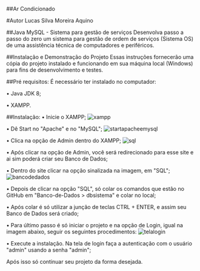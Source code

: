 ##Ar Condicionado 

#Autor 
Lucas Silva Moreira Aquino 

##Java MySQL - Sistema para gestão de serviços
Desenvolva passo a passo do zero um sistema para gestão de ordem de serviços (Sistema OS) de uma assistência técnica de computadores e periféricos.

##Instalação e Demonstração do Projeto
Essas instruções fornecerão uma cópia do projeto instalado e funcionando em sua máquina local (Windows) para fins de desenvolvimento e testes.

##Pré requisitos:
É necessário ter instalado no computador:

• Java JDK 8;

• XAMPP.

##Instalação:
• Inicie o XAMPP;
![xampp](https://github.com/lucas2k2/sistemaOS/assets/104094452/73ff17ba-22f3-4e80-b9ca-0e44abfac2d2)

• Dê Start no "Apache" e no "MySQL";
![startapacheemysql](https://github.com/lucas2k2/sistemaOS/assets/104094452/69939f1d-baab-4836-ab75-afaa685d3ba4)

• Clica na opção de Admin dentro do XAMPP;
![sql](https://github.com/lucas2k2/sistemaOS/assets/104094452/efa4574d-2d08-40a4-9e0c-921d0742ace9)

• Após clicar na opção de Admin, você será redirecionado para esse site e ai sim poderá criar seu Banco de Dados;

• Dentro do site clicar na opção sinalizada na imagem, em "SQL";
![bancodedados](https://github.com/lucas2k2/sistemaOS/assets/104094452/1e8743ad-7f9c-41c2-b057-15bd5bc3009d)

• Depois de clicar na opção "SQL", só colar os comandos que estão no GitHub em "Banco-de-Dados > dbsistema" e colar no local;

• Após colar é só utilizar a junção de teclas CTRL + ENTER, e assim seu Banco de Dados será criado;

• Para último passo é só iniciar o projeto e na opção de Login, igual na imagem abaixo, seguir os seguintes procedimentos:
![telalogin](https://github.com/lucas2k2/sistemaOS/assets/104094452/abdcb3f4-8d3b-4dbc-919e-3d4a4e758ea4)

• Execute a instalação. Na tela de login faça a autenticação com o usuário "admin" usando a senha "admin";

Após isso só continuar seu projeto da forma desejada.





